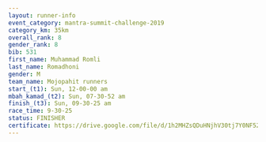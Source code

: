 ```yaml
---
layout: runner-info 
event_category: mantra-summit-challenge-2019 
category_km: 35km 
overall_rank: 8
gender_rank: 8
bib: 531
first_name: Muhammad Romli
last_name: Romadhoni
gender: M
team_name: Mojopahit runners
start_(t1): Sun, 12-00-00 am
mbah_kamad_(t2): Sun, 07-30-52 am
finish_(t3): Sun, 09-30-25 am
race_time: 9-30-25
status: FINISHER
certificate: https://drive.google.com/file/d/1h2MHZsQDuHNjhV30tj7Y0NF52MI9iaXQ/view?usp=sharing
---
```

